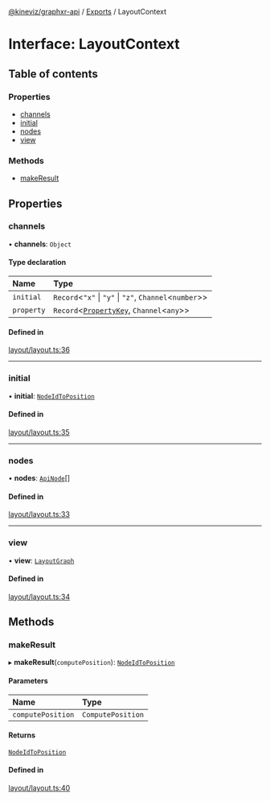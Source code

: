 [@kineviz/graphxr-api](../README.md) / [Exports](../modules.md) / LayoutContext

# Interface: LayoutContext

## Table of contents

### Properties

- [channels](LayoutContext.md#channels)
- [initial](LayoutContext.md#initial)
- [nodes](LayoutContext.md#nodes)
- [view](LayoutContext.md#view)

### Methods

- [makeResult](LayoutContext.md#makeresult)

## Properties

### channels

• **channels**: `Object`

#### Type declaration

| Name | Type |
| :------ | :------ |
| `initial` | `Record`<``"x"`` \| ``"y"`` \| ``"z"``, `Channel`<`number`\>\> |
| `property` | `Record`<[`PropertyKey`](../modules.md#propertykey), `Channel`<`any`\>\> |

#### Defined in

[layout/layout.ts:36](https://bitbucket.org/kineviz/graphxr-api/src/3b69512/src/layout/layout.ts#lines-36)

___

### initial

• **initial**: [`NodeIdToPosition`](../modules.md#nodeidtoposition)

#### Defined in

[layout/layout.ts:35](https://bitbucket.org/kineviz/graphxr-api/src/3b69512/src/layout/layout.ts#lines-35)

___

### nodes

• **nodes**: [`ApiNode`](../classes/ApiNode.md)[]

#### Defined in

[layout/layout.ts:33](https://bitbucket.org/kineviz/graphxr-api/src/3b69512/src/layout/layout.ts#lines-33)

___

### view

• **view**: [`LayoutGraph`](LayoutGraph.md)

#### Defined in

[layout/layout.ts:34](https://bitbucket.org/kineviz/graphxr-api/src/3b69512/src/layout/layout.ts#lines-34)

## Methods

### makeResult

▸ **makeResult**(`computePosition`): [`NodeIdToPosition`](../modules.md#nodeidtoposition)

#### Parameters

| Name | Type |
| :------ | :------ |
| `computePosition` | `ComputePosition` |

#### Returns

[`NodeIdToPosition`](../modules.md#nodeidtoposition)

#### Defined in

[layout/layout.ts:40](https://bitbucket.org/kineviz/graphxr-api/src/3b69512/src/layout/layout.ts#lines-40)
